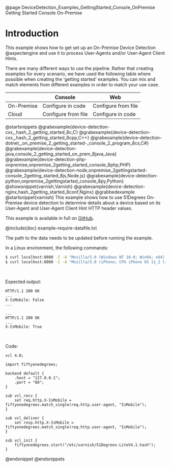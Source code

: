 @page DeviceDetection_Examples_GettingStarted_Console_OnPremise Getting Started Console On-Premise

# Introduction

This example shows how to get set up an On-Premise Device Detection @aspectengine and use it 
to process User-Agents and/or User-Agent Client Hints.

There are many different ways to use the pipeline. Rather that creating examples for every scenario, 
we have used the following table where possible when creating the 'getting started' examples. 
You can mix and match elements from different examples in order to match your use case.

|            | Console             | Web                 |
|------------|---------------------|---------------------|
| On-Premise | Configure in code   | Configure from file |
| Cloud      | Configure from file | Configure in code   |

@startsnippets
@grabexample{device-detection-cxx,_hash_2_getting_started_8c,C}
@grabexample{device-detection-cxx,_hash_2_getting_started_8cpp,C++}
@grabexample{device-detection-dotnet,_on_premise_2_getting_started-_console_2_program_8cs,C#}
@grabexample{device-detection-java,console_2_getting_started_on_prem_8java,Java}
@grabexample{device-detection-php-onpremise,onpremise_2getting_started_console_8php,PHP}
@grabexample{device-detection-node,onpremise_2gettingstarted-console_2getting_started_8js,Node.js}
@grabexample{device-detection-python,onpremise_2gettingstarted_console_8py,Python}
@showsnippet{varnish,Varnish}
@grabexample{device-detection-nginx,hash_2getting_started_8conf,Nginx}
@grabbedexample
@startsnippet{varnish}
This example shows how to use 51Degrees On-Premise device detection to determine details about a device based on its User-Agent and User-Agent Client Hint HTTP header values.

This example is available in full on [GitHub](https://github.com/51Degrees/device-detection-varnish/blob/master/examples/hash/gettingStarted.vcl).

@include{doc} example-require-datafile.txt

The path to the data needs to be updated before running the example.

In a Linux environment, the following commands:

```bash
$ curl localhost:8080 -I -A "Mozilla/5.0 (Windows NT 10.0; Win64; x64) AppleWebKit/537.36 (KHTML, like Gecko) Chrome/78.0.3904.97 Safari/537.36"
$ curl localhost:8080 -I -A "Mozilla/5.0 (iPhone; CPU iPhone OS 11_2 like Mac OS X) AppleWebKit/604.4.7 (KHTML, like Gecko) Mobile/15C114"
```

<BR>

Expected output:

```
HTTP/1.1 200 OK
...
X-IsMobile: False
...

...
HTTP/1.1 200 OK
...
X-IsMobile: True
```

<BR>

Code:

```varnish
vcl 4.0;

import fiftyonedegrees;

backend default {
	.host = "127.0.0.1";
	.port = "80";
}

sub vcl_recv {
	set req.http.X-IsMobile = fiftyonedegrees.match_single(req.http.user-agent, "IsMobile");
}

sub vcl_deliver {
	set resp.http.X-IsMobile = fiftyonedegrees.match_single(req.http.user-agent, "IsMobile");
}

sub vcl_init {
	fiftyonedegrees.start("/etc/varnish/51Degrees-LiteV4.1.hash");
}
```
@endsnippet
@endsnippets
